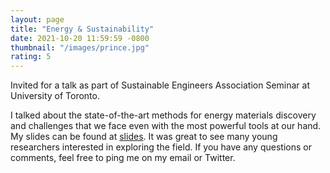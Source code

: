 ```yaml
---
layout: page
title: "Energy & Sustainability"
date: 2021-10-20 11:59:59 -0800
thumbnail: "/images/prince.jpg"
rating: 5
---
```


Invited for a talk as part of Sustainable Engineers Association Seminar at University of Toronto. 

I talked about the state-of-the-art methods for energy materials discovery and challenges that we face even with the most powerful tools at our hand. My slides can be found at [slides](https://github.com/hitarth64/hitarth64.github.io/blob/master/_posts/blog/sustainability_talk.pdf). It was great to see many young researchers interested in exploring the field. If you have any questions or comments, feel free to ping me on my email or Twitter. 
